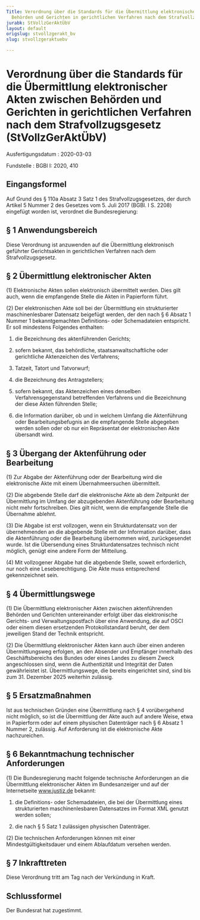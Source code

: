 ```yaml
---
Title: Verordnung über die Standards für die Übermittlung elektronischer Akten zwischen
  Behörden und Gerichten in gerichtlichen Verfahren nach dem Strafvollzugsgesetz
jurabk: StVollzGerAktÜbV
layout: default
origslug: stvollzgerakt_bv
slug: stvollzgeraktuebv

---
```


# Verordnung über die Standards für die Übermittlung elektronischer Akten zwischen Behörden und Gerichten in gerichtlichen Verfahren nach dem Strafvollzugsgesetz (StVollzGerAktÜbV)

Ausfertigungsdatum
:   2020-03-03

Fundstelle
:   BGBl I: 2020, 410


## Eingangsformel

Auf Grund des § 110a Absatz 3 Satz 1 des Strafvollzugsgesetzes, der
durch Artikel 5 Nummer 2 des Gesetzes vom 5. Juli 2017 (BGBl. I S.
2208) eingefügt worden ist, verordnet die Bundesregierung:


## § 1 Anwendungsbereich

Diese Verordnung ist anzuwenden auf die Übermittlung elektronisch
geführter Gerichtsakten in gerichtlichen Verfahren nach dem
Strafvollzugsgesetz.


## § 2 Übermittlung elektronischer Akten

(1) Elektronische Akten sollen elektronisch übermittelt werden. Dies
gilt auch, wenn die empfangende Stelle die Akten in Papierform führt.

(2) Der elektronischen Akte soll bei der Übermittlung ein
strukturierter maschinenlesbarer Datensatz beigefügt werden, der den
nach § 6 Absatz 1 Nummer 1 bekanntgemachten Definitions- oder
Schemadateien entspricht. Er soll mindestens Folgendes enthalten:

1.  die Bezeichnung des aktenführenden Gerichts;


2.  sofern bekannt, das behördliche, staatsanwaltschaftliche oder
    gerichtliche Aktenzeichen des Verfahrens;


3.  Tatzeit, Tatort und Tatvorwurf;


4.  die Bezeichnung des Antragstellers;


5.  sofern bekannt, das Aktenzeichen eines denselben Verfahrensgegenstand
    betreffenden Verfahrens und die Bezeichnung der diese Akten führenden
    Stelle;


6.  die Information darüber, ob und in welchem Umfang die Aktenführung
    oder Bearbeitungsbefugnis an die empfangende Stelle abgegeben werden
    sollen oder ob nur ein Repräsentat der elektronischen Akte übersandt
    wird.





## § 3 Übergang der Aktenführung oder Bearbeitung

(1) Zur Abgabe der Aktenführung oder der Bearbeitung wird die
elektronische Akte mit einem Übernahmeersuchen übermittelt.

(2) Die abgebende Stelle darf die elektronische Akte ab dem Zeitpunkt
der Übermittlung im Umfang der abzugebenden Aktenführung oder
Bearbeitung nicht mehr fortschreiben. Dies gilt nicht, wenn die
empfangende Stelle die Übernahme ablehnt.

(3) Die Abgabe ist erst vollzogen, wenn ein Strukturdatensatz von der
übernehmenden an die abgebende Stelle mit der Information darüber,
dass die Aktenführung oder die Bearbeitung übernommen wird,
zurückgesendet wurde. Ist die Übersendung eines Strukturdatensatzes
technisch nicht möglich, genügt eine andere Form der Mitteilung.

(4) Mit vollzogener Abgabe hat die abgebende Stelle, soweit
erforderlich, nur noch eine Leseberechtigung. Die Akte muss
entsprechend gekennzeichnet sein.


## § 4 Übermittlungswege

(1) Die Übermittlung elektronischer Akten zwischen aktenführenden
Behörden und Gerichten untereinander erfolgt über das elektronische
Gerichts- und Verwaltungspostfach über eine Anwendung, die auf OSCI
oder einem diesen ersetzenden Protokollstandard beruht, der dem
jeweiligen Stand der Technik entspricht.

(2) Die Übermittlung elektronischer Akten kann auch über einen anderen
Übermittlungsweg erfolgen, an den Absender und Empfänger innerhalb des
Geschäftsbereichs des Bundes oder eines Landes zu diesem Zweck
angeschlossen sind, wenn die Authentizität und Integrität der Daten
gewährleistet ist. Übermittlungswege, die bereits eingerichtet sind,
sind bis zum 31. Dezember 2025 weiterhin zulässig.


## § 5 Ersatzmaßnahmen

Ist aus technischen Gründen eine Übermittlung nach § 4 vorübergehend
nicht möglich, so ist die Übermittlung der Akte auch auf andere Weise,
etwa in Papierform oder auf einem physischen Datenträger nach § 6
Absatz 1 Nummer 2, zulässig. Auf Anforderung ist die elektronische
Akte nachzureichen.


## § 6 Bekanntmachung technischer Anforderungen

(1) Die Bundesregierung macht folgende technische Anforderungen an die
Übermittlung elektronischer Akten im Bundesanzeiger und auf der
Internetseite www.justiz.de bekannt:

1.  die Definitions- oder Schemadateien, die bei der Übermittlung eines
    strukturierten maschinenlesbaren Datensatzes im Format XML genutzt
    werden sollen;


2.  die nach § 5 Satz 1 zulässigen physischen Datenträger.




(2) Die technischen Anforderungen können mit einer
Mindestgültigkeitsdauer und einem Ablaufdatum versehen werden.


## § 7 Inkrafttreten

Diese Verordnung tritt am Tag nach der Verkündung in Kraft.


## Schlussformel

Der Bundesrat hat zugestimmt.

